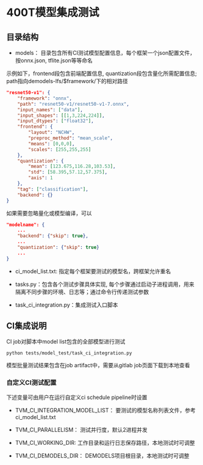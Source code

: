 # 400T模型集成测试


## 目录结构
- models： 目录包含所有CI测试模型配置信息，每个框架一个json配置文件，按onnx.json, tflite.json等等命名

示例如下，frontend段包含前端配置信息, quantization段包含量化所需配置信息; path指向demodels-lfs/$framework/下的相对路径
```json
"resnet50-v1": {
    "framework": "onnx",
    "path": "resnet50-v1/resnet50-v1-7.onnx",
    "input_names": ["data"],
    "input_shapes": [[1,3,224,224]],
    "input_dtypes": ["float32"],
    "frontend": {
        "layout": "NCHW",
        "preproc_method": "mean_scale",
        "means": [0,0,0],
        "scales": [255,255,255]
    },
    "quantization": {
        "mean": [123.675,116.28,103.53],
        "std": [58.395,57.12,57.375],
        "axis": 1
    },
    "tag": ["classification"],
    "backend": {}
}
```

如果需要忽略量化或模型编译，可以
```json
"modelname": {
    ...
    "backend": {"skip": true},
    ...
    "quantization": {"skip": true}
    ...
}
```

- ci_model_list.txt: 指定每个框架要测试的模型名，跨框架允许重名

- tasks.py：包含各个测试步骤具体实现, 每个步骤通过启动子进程调用，用来隔离不同步骤的环境、日志等；通过命令行传递测试参数

- task_ci_integration.py：集成测试入口脚本

## CI集成说明

CI job对脚本中model list包含的全部模型进行测试
```
python tests/model_test/task_ci_integration.py
```

模型批量测试结果包含在job artifact中，需要从gitlab job页面下载到本地查看

### 自定义CI测试配置
下述变量可由用户在运行自定义ci schedule pipeline时设置

- TVM_CI_INTEGRATION_MODEL_LIST： 要测试的模型名称列表文件，参考ci_model_list.txt

- TVM_CI_PARALLELISM： 测试并行度，默认2进程并发

- TVM_CI_WORKING_DIR:  工作目录和运行日志保存路径，本地测试时可调整

- TVM_CI_DEMODELS_DIR： DEMODELS项目根目录，本地测试时可调整
